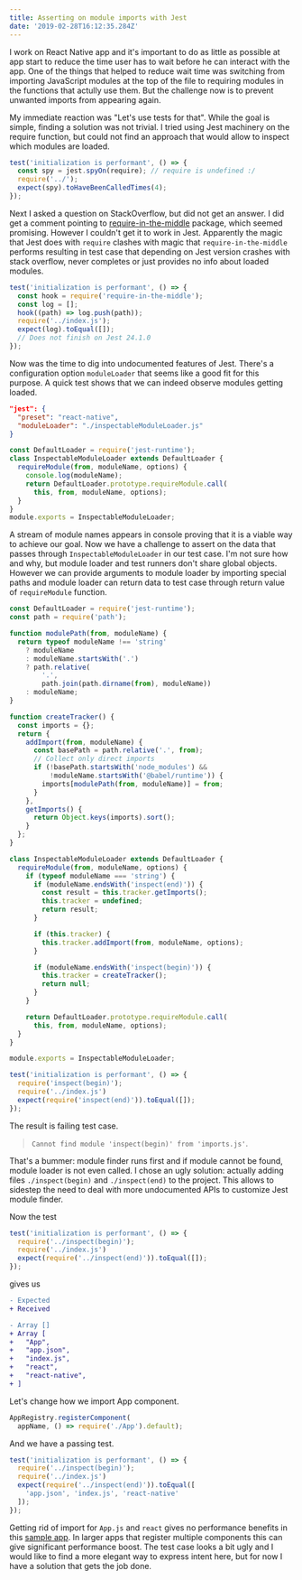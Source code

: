 ```yaml
---
title: Asserting on module imports with Jest
date: '2019-02-28T16:12:35.284Z'
---
```


I work on React Native app and it's important to do as little as possible
at app start to reduce the time user has to wait before he can interact
with the app. One of the things that helped to reduce wait time was
switching from importing JavaScript modules at the top of the file to
requiring modules in the functions that actully use them. But the
challenge now is to prevent unwanted imports from appearing again.

My immediate reaction was "Let's use tests for that". While the goal is
simple, finding a solution was not trivial. I tried using Jest machinery
on the require function, but could not find an approach that would allow
to inspect which modules are loaded.

```JavaScript
test('initialization is performant', () => {
  const spy = jest.spyOn(require); // require is undefined :/
  require('../');
  expect(spy).toHaveBeenCalledTimes(4);
});
```

Next I asked a question on StackOverflow, but did not get an answer. I did
get a comment pointing to [require-in-the-middle](https://github.com/elastic/require-in-the-middle)
package, which seemed promising. However I couldn't get it to work in Jest.
Apparently the magic that Jest does with `require` clashes with magic that
`require-in-the-middle` performs resulting in test case that depending on
Jest version crashes with stack overflow, never completes or just provides
no info about loaded modules.

```JavaScript
test('initialization is performant', () => {
  const hook = require('require-in-the-middle');
  const log = [];
  hook((path) => log.push(path));
  require('../index.js');
  expect(log).toEqual([]);
  // Does not finish on Jest 24.1.0
});
```

Now was the time to dig into undocumented features of Jest. There's a
configuration option `moduleLoader` that seems like a good fit for this
purpose. A quick test shows that we can indeed observe modules getting
loaded.

```JSON
"jest": {
  "preset": "react-native",
  "moduleLoader": "./inspectableModuleLoader.js"
}
```

```JavaScript
const DefaultLoader = require('jest-runtime');
class InspectableModuleLoader extends DefaultLoader {
  requireModule(from, moduleName, options) {
    console.log(moduleName);
    return DefaultLoader.prototype.requireModule.call(
      this, from, moduleName, options);
  }
}
module.exports = InspectableModuleLoader;
```

A stream of module names appears in console proving that it is a viable
way to achieve our goal. Now we have a challenge to assert on the data that
passes through `InspectableModuleLoader` in our test case. I'm not sure how
and why, but module loader and test runners don't share global objects.
However we can provide arguments to module loader by importing special paths
and module loader can return data to test case through return value of
`requireModule` function.

```JavaScript
const DefaultLoader = require('jest-runtime');
const path = require('path');

function modulePath(from, moduleName) {
  return typeof moduleName !== 'string'
    ? moduleName
    : moduleName.startsWith('.')
    ? path.relative(
        '.',
        path.join(path.dirname(from), moduleName))
    : moduleName;
}

function createTracker() {
  const imports = {};
  return {
    addImport(from, moduleName) {
      const basePath = path.relative('.', from);
      // Collect only direct imports
      if (!basePath.startsWith('node_modules') &&
          !moduleName.startsWith('@babel/runtime')) {
        imports[modulePath(from, moduleName)] = from;
      }
    },
    getImports() {
      return Object.keys(imports).sort();
    }
  };
}

class InspectableModuleLoader extends DefaultLoader {
  requireModule(from, moduleName, options) {
    if (typeof moduleName === 'string') {
      if (moduleName.endsWith('inspect(end)')) {
        const result = this.tracker.getImports();
        this.tracker = undefined;
        return result;
      }

      if (this.tracker) {
        this.tracker.addImport(from, moduleName, options);
      }

      if (moduleName.endsWith('inspect(begin)')) {
        this.tracker = createTracker();
        return null;
      }
    }

    return DefaultLoader.prototype.requireModule.call(
      this, from, moduleName, options);
  }
}

module.exports = InspectableModuleLoader;
```

```JavaScript
test('initialization is performant', () => {
  require('inspect(begin)');
  require('../index.js')
  expect(require('inspect(end)')).toEqual([]);
});
```

The result is failing test case.
> `Cannot find module 'inspect(begin)' from 'imports.js'`.

That's a bummer: module finder runs first and if module cannot be found,
module loader is not even called. I chose an ugly solution: actually adding
files `./inspect(begin)` and `./inspect(end)` to the project. This allows to
sidestep the need to deal with more undocumented APIs to customize Jest
module finder.

Now the test

```JavaScript
test('initialization is performant', () => {
  require('../inspect(begin)');
  require('../index.js')
  expect(require('../inspect(end)')).toEqual([]);
});
```

gives us


```diff
- Expected
+ Received

- Array []
+ Array [
+   "App",
+   "app.json",
+   "index.js",
+   "react",
+   "react-native",
+ ]
```

Let's change how we import App component.

```JavaScript
AppRegistry.registerComponent(
  appName, () => require('./App').default);
```

And we have a passing test.

```JavaScript
test('initialization is performant', () => {
  require('../inspect(begin)');
  require('../index.js')
  expect(require('../inspect(end)')).toEqual([
    'app.json', 'index.js', 'react-native'
  ]);
});
```

Getting rid of import for `App.js` and `react` gives no performance benefits
in this [sample app](https://github.com/overengineered/blog/tree/samples/ImportsProject).
In larger apps that register multiple components this can give significant
performance boost. The test case looks a bit ugly and I would like to find a
more elegant way to express intent here, but for now I have a solution that
gets the job done.
